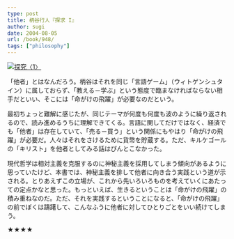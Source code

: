 ```yaml
---
type: post
title: 柄谷行人『探求 I』
author: sugi
date: 2004-08-05
url: /book/948/
tags: ["philosophy"]
---
```

<a href="http://www.amazon.co.jp/exec/obidos/ASIN/4061590154/chezsugi-22/ref=nosim/" onclick="_gaq.push(['_trackEvent', 'outbound-article', 'http://www.amazon.co.jp/exec/obidos/ASIN/4061590154/chezsugi-22/ref=nosim/', '']);" name="amazletlink" target="_blank"><img src="http://i0.wp.com/ec2.images-amazon.com/images/I/1166GJEAZFL.SL160.jpg?w=660" alt="探究〈1〉" class="alignleft" data-recalc-dims="1" /></a>

「他者」とはなんだろう。柄谷はそれを同じ「言語ゲーム」（ウィトゲンシュタイン）に属しておらず、「教える－学ぶ」という態度で臨まなければならない相手だといい、そこには「命がけの飛躍」が必要なのだという。

最初ちょっと難解に感じたが、同じテーマが何度も何度も波のように繰り返されるので、読み進めるうちに理解できてくる。言語に関してだけではなく、経済でも「他者」は存在していて、「売る－買う」という関係にもやはり「命がけの飛躍」が必要だ。人々はそれをさけるために貨幣を貯蔵する。ただ、キルケゴールの「キリスト」を他者としてみる話はぴんとこなかった。

現代哲学は相対主義を克服するのに神秘主義を採用してしまう傾向があるように思っていたけど、本書では、神秘主義を排して他者に向き合う実践という道が示される。とりあえずこの立場が、これから先いろいろものを考えていくにあたっての定点かなと思った。もっといえば、生きるということは「命がけの飛躍」の積み重ねなのだ。ただ、それを実践するということになると、「命がけの飛躍」の前でぼくは躊躇して、こんなふうに他者に対してひとりごとをいい続けてしまう。

★★★★
